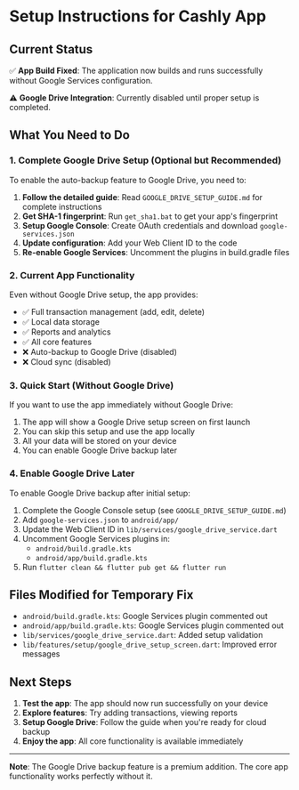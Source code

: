 # Setup Instructions for Cashly App

## Current Status

✅ **App Build Fixed**: The application now builds and runs successfully without Google Services configuration.

⚠️ **Google Drive Integration**: Currently disabled until proper setup is completed.

## What You Need to Do

### 1. Complete Google Drive Setup (Optional but Recommended)

To enable the auto-backup feature to Google Drive, you need to:

1. **Follow the detailed guide**: Read `GOOGLE_DRIVE_SETUP_GUIDE.md` for complete instructions
2. **Get SHA-1 fingerprint**: Run `get_sha1.bat` to get your app's fingerprint
3. **Setup Google Console**: Create OAuth credentials and download `google-services.json`
4. **Update configuration**: Add your Web Client ID to the code
5. **Re-enable Google Services**: Uncomment the plugins in build.gradle files

### 2. Current App Functionality

Even without Google Drive setup, the app provides:
- ✅ Full transaction management (add, edit, delete)
- ✅ Local data storage
- ✅ Reports and analytics
- ✅ All core features
- ❌ Auto-backup to Google Drive (disabled)
- ❌ Cloud sync (disabled)

### 3. Quick Start (Without Google Drive)

If you want to use the app immediately without Google Drive:

1. The app will show a Google Drive setup screen on first launch
2. You can skip this setup and use the app locally
3. All your data will be stored on your device
4. You can enable Google Drive backup later

### 4. Enable Google Drive Later

To enable Google Drive backup after initial setup:

1. Complete the Google Console setup (see `GOOGLE_DRIVE_SETUP_GUIDE.md`)
2. Add `google-services.json` to `android/app/`
3. Update the Web Client ID in `lib/services/google_drive_service.dart`
4. Uncomment Google Services plugins in:
   - `android/build.gradle.kts`
   - `android/app/build.gradle.kts`
5. Run `flutter clean && flutter pub get && flutter run`

## Files Modified for Temporary Fix

- `android/build.gradle.kts`: Google Services plugin commented out
- `android/app/build.gradle.kts`: Google Services plugin commented out
- `lib/services/google_drive_service.dart`: Added setup validation
- `lib/features/setup/google_drive_setup_screen.dart`: Improved error messages

## Next Steps

1. **Test the app**: The app should now run successfully on your device
2. **Explore features**: Try adding transactions, viewing reports
3. **Setup Google Drive**: Follow the guide when you're ready for cloud backup
4. **Enjoy the app**: All core functionality is available immediately

---

**Note**: The Google Drive backup feature is a premium addition. The core app functionality works perfectly without it.